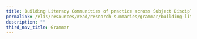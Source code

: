 ```yaml
---
title: Building Literacy Communities of practice across Subject Disciplines
permalink: /elis/resources/read/research-summaries/grammar/building-literacy-communities-of-practice/
description: ""
third_nav_title: Grammar
---
```

